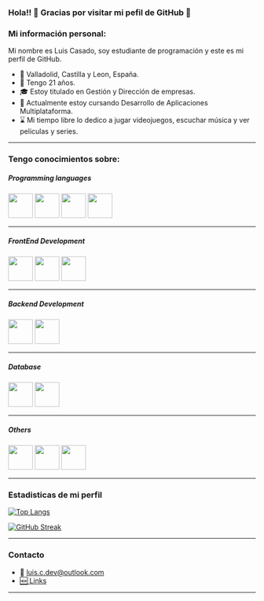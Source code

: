### Hola!! 👋 Gracias por visitar mi pefil de GitHub :purple_heart:

### Mi información personal:
Mi nombre es Luis Casado, soy estudiante de programación y este es mi perfil de GitHub.
* :pushpin: Valladolid, Castilla y Leon, España.
* :underage: Tengo 21 años.
* :mortar_board: Estoy titulado en Gestión y Dirección de empresas.
* :school_satchel: Actualmente estoy cursando Desarrollo de Aplicaciones Multiplataforma.
* :hourglass: Mi tiempo libre lo dedico a jugar videojuegos, escuchar música y ver peliculas y series.

____

### Tengo conocimientos sobre:

##### Programming languages

<img src="https://cdn.jsdelivr.net/gh/devicons/devicon/icons/c/c-original.svg" height="50" width="50"/> <img src="https://cdn.jsdelivr.net/gh/devicons/devicon/icons/java/java-original.svg" height="50" width="50"/>  <img src="https://cdn.jsdelivr.net/gh/devicons/devicon/icons/javascript/javascript-original.svg" height="50" width="50"/>
<img src="https://cdn.jsdelivr.net/gh/devicons/devicon/icons/python/python-original.svg" height="50" width="50"/>
____

##### FrontEnd Development

<img src="https://cdn.jsdelivr.net/gh/devicons/devicon/icons/javascript/javascript-original.svg" height="50" width="50"/> <img src="https://cdn.jsdelivr.net/gh/devicons/devicon/icons/html5/html5-original-wordmark.svg" height="50" width="50"/> <img src="https://cdn.jsdelivr.net/gh/devicons/devicon/icons/css3/css3-original-wordmark.svg" height="50" width="50"/>

____

##### Backend Development

<img src="https://cdn.jsdelivr.net/gh/devicons/devicon/icons/nodejs/nodejs-original.svg" height="50" width="50"/> <img src="https://cdn.jsdelivr.net/gh/devicons/devicon/icons/javascript/javascript-original.svg" height="50" width="50"/>
_____

##### Database

<img src="https://cdn.jsdelivr.net/gh/devicons/devicon/icons/mysql/mysql-original-wordmark.svg" height="50" width="50"/> <img src="https://cdn.jsdelivr.net/gh/devicons/devicon/icons/postgresql/postgresql-original-wordmark.svg" height="50" width="50"/>

_____

 ##### Others

<img src="https://cdn.jsdelivr.net/gh/devicons/devicon/icons/git/git-original.svg" height="50" width="50"/> <img src="https://cdn.jsdelivr.net/gh/devicons/devicon/icons/androidstudio/androidstudio-original.svg" height="50" width="50"/> <img src="https://cdn.jsdelivr.net/gh/devicons/devicon/icons/github/github-original-wordmark.svg" height="50" width="50"/>

_____

### Estadisticas de mi perfil

[![Top Langs](https://github-readme-stats.vercel.app/api/top-langs/?username=LuisCasadoDev&layout=compact&theme=vision-friendly-dark)](https://github.com/anuraghazra/github-readme-stats)


[![GitHub Streak](http://github-readme-streak-stats.herokuapp.com?user=LuisCasadoDev&theme=dark&background=000000)](https://git.io/streak-stats)

_____

### Contacto

* :e-mail: luis.c.dev@outlook.com
* [:new: Links](https://linktr.ee/luiscasadodev)
_____
